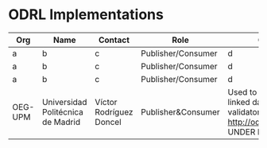 # ODRL Implementations

Org | Name | Contact | Role | Comments
--- | --- | --- | --- | ---
a | b | c | Publisher/Consumer| d
a | b | c | Publisher/Consumer| d
a | b | c | Publisher/Consumer| d
OEG-UPM | Universidad Politécnica de Madrid | Víctor Rodríguez Doncel | Publisher&Consumer | Used to serve conditionally linked data. See API, validator and evaluator at http://odrlapi.appspot.com/ UNDER DEVELOPMENT
